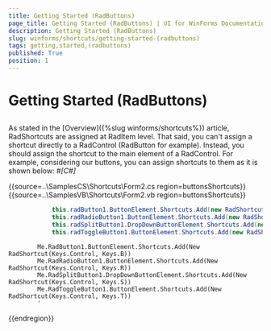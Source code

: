 ```yaml
---
title: Getting Started (RadButtons)
page_title: Getting Started (RadButtons) | UI for WinForms Documentation
description: Getting Started (RadButtons)
slug: winforms/shortcuts/getting-started-(radbuttons)
tags: getting,started,(radbuttons)
published: True
position: 1
---
```


# Getting Started (RadButtons)



## 

As stated in the [Overview]({%slug winforms/shortcuts%}) 
          article, RadShortcuts are assigned at RadItem level. That said, you can't assign a shortcut directly to a
          RadControl (RadButton for example). Instead, you should assign the shortcut to the main element of a RadControl. 
          For example, considering our buttons, you can assign shortcuts to them as it is shown below:
        #_[C#]_

	



{{source=..\SamplesCS\Shortcuts\Form2.cs region=buttonsShortcuts}} 
{{source=..\SamplesVB\Shortcuts\Form2.vb region=buttonsShortcuts}} 

````C#
            this.radButton1.ButtonElement.Shortcuts.Add(new RadShortcut(Keys.Control, Keys.B));
            this.radRadioButton1.ButtonElement.Shortcuts.Add(new RadShortcut(Keys.Control, Keys.R));
            this.radSplitButton1.DropDownButtonElement.Shortcuts.Add(new RadShortcut(Keys.Control, Keys.S));
            this.radToggleButton1.ButtonElement.Shortcuts.Add(new RadShortcut(Keys.Control, Keys.T));
````
````VB.NET
        Me.RadButton1.ButtonElement.Shortcuts.Add(New RadShortcut(Keys.Control, Keys.B))
        Me.RadRadioButton1.ButtonElement.Shortcuts.Add(New RadShortcut(Keys.Control, Keys.R))
        Me.RadSplitButton1.DropDownButtonElement.Shortcuts.Add(New RadShortcut(Keys.Control, Keys.S))
        Me.RadToggleButton1.ButtonElement.Shortcuts.Add(New RadShortcut(Keys.Control, Keys.T))
        '
````

{{endregion}} 



